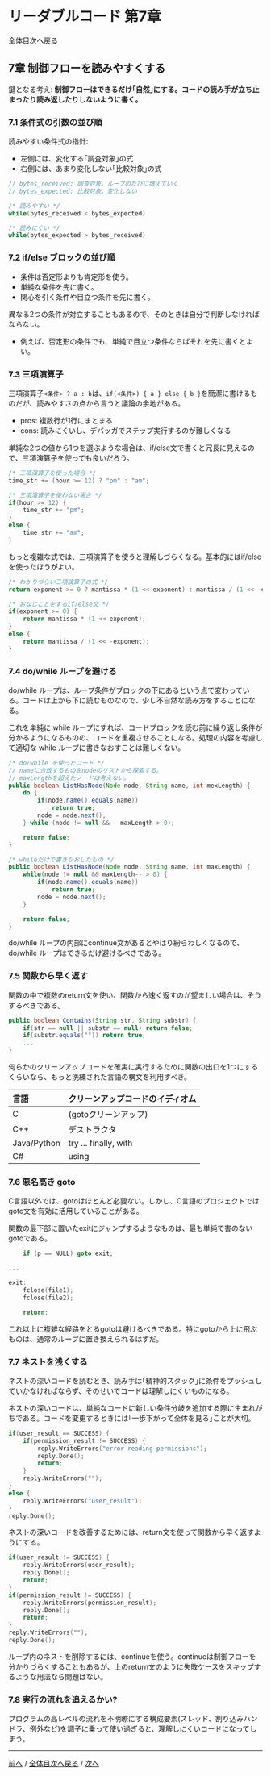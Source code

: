 # リーダブルコード 第7章
[全体目次へ戻る](index.md)

## 7章 制御フローを読みやすくする
鍵となる考え: **制御フローはできるだけ｢自然｣にする。コードの読み手が立ち止まったり読み返したりしないように書く。**

### 7.1 条件式の引数の並び順
読みやすい条件式の指針:
- 左側には、変化する｢調査対象｣の式
- 右側には、あまり変化しない｢比較対象｣の式

```c
// bytes_received: 調査対象。ループのたびに増えていく
// bytes_expected: 比較対象。変化しない

/* 読みやすい */
while(bytes_received < bytes_expected)

/* 読みにくい */
while(bytes_expected > bytes_received)
```

### 7.2 if/else ブロックの並び順
- 条件は否定形よりも肯定形を使う。
- 単純な条件を先に書く。
- 関心を引く条件や目立つ条件を先に書く。

異なる2つの条件が対立することもあるので、そのときは自分で判断しなければならない。
- 例えば、否定形の条件でも、単純で目立つ条件ならばそれを先に書くとよい。

### 7.3 三項演算子
三項演算子`<条件> ? a : b`は、`if(<条件>) { a } else { b }`を簡潔に書けるものだが、読みやすさの点から言うと議論の余地がある。
- pros: 複数行が1行にまとまる
- cons: 読みにくいし、デバッガでステップ実行するのが難しくなる

単純な2つの値から1つを選ぶような場合は、if/else文で書くと冗長に見えるので、三項演算子を使っても良いだろう。

```cpp
/* 三項演算子を使った場合 */
time_str += (hour >= 12) ? "pm" : "am";

/* 三項演算子を使わない場合 */
if(hour >= 12) {
    time_str += "pm";
}
else {
    time_str += "am";
}
```

もっと複雑な式では、三項演算子を使うと理解しづらくなる。基本的にはif/elseを使ったほうがよい。

```cpp
/* わかりづらい三項演算子の式 */
return exponent >= 0 ? mantissa * (1 << exponent) : mantissa / (1 << -exponent);

/* おなじことをするif/else文 */
if(exponent >= 0) {
    return mantissa * (1 << exponent);
}
else {
    return mantissa / (1 << -exponent);
}
```

### 7.4 do/while ループを避ける
do/while ループは、ループ条件がブロックの下にあるという点で変わっている。コードは上から下に読むものなので、少し不自然な読み方をすることになる。

これを単純に while ループにすれば、コードブロックを読む前に繰り返し条件が分かるようになるものの、コードを重複させることになる。処理の内容を考慮して適切な while ループに書きなおすことは難しくない。

```java
/* do/while を使ったコード */
// nameに合致するものをnodeのリストから探索する。
// maxLengthを超えたノードは考えない。
public boolean ListHasNode(Node node, String name, int mexLength) {
    do {
        if(node.name().equals(name))
            return true;
        node = node.next();
    } while (node != null && --maxLength > 0);

    return false;
}

/* whileだけで書きなおしたもの */
public boolean ListHasNode(Node node, String name, int maxLength) {
    while(node != null && maxLength-- > 0) {
        if(node.name().equals(name))
            return true;
        node = node.next();
    }

    return false;
}
```

do/while ループの内部にcontinue文があるとやはり紛らわしくなるので、do/while ループはできるだけ避けるべきである。

### 7.5 関数から早く返す
関数の中で複数のreturn文を使い、関数から速く返すのが望ましい場合は、そうするべきである。

```java
public boolean Contains(String str, String substr) {
    if(str == null || substr == null) return false;
    if(substr.equals("")) return true;
    ...
}
```

何らかのクリーンアップコードを確実に実行するために関数の出口を1つにするくらいなら、もっと洗練された言語の構文を利用すべき。

|言語       |クリーンアップコードのイディオム|
|:----------|:-------------------------------|
|C          |(gotoクリーンアップ)            |
|C++        |デストラクタ                    |
|Java/Python|try ... finally, with           |
|C#         |using                           |

### 7.6 悪名高き goto
C言語以外では、gotoはほとんど必要ない。しかし、C言語のプロジェクトではgoto文を有効に活用していることがある。

関数の最下部に置いたexitにジャンプするようなものは、最も単純で害のないgotoである。

```c
    if (p == NULL) goto exit;

...

exit:
    fclose(file1);
    fclose(file2);

    return;
```

これ以上に複雑な経路をとるgotoは避けるべきである。特にgotoから上に飛ぶものは、通常のループに置き換えられるはずだ。

### 7.7 ネストを浅くする
ネストの深いコードを読むとき、読み手は｢精神的スタック｣に条件をプッシュしていかなければならず、そのせいでコードは理解しにくいものになる。

ネストの深いコードは、単純なコードに新しい条件分岐を追加する際に生まれがちである。コードを変更するときには｢一歩下がって全体を見る｣ことが大切。

```cpp
if(user_result == SUCCESS) {
    if(permission_result != SUCCESS) {
        reply.WriteErrors("error reading permissions");
        reply.Done();
        return;
    }
    reply.WriteErrors("");
}
else {
    reply.WriteErrors("user_result");
}
reply.Done();
```

ネストの深いコードを改善するためには、return文を使って関数から早く返すようにする。

```cpp
if(user_result != SUCCESS) {
    reply.WriteErrors(user_result);
    reply.Done();
    return;
}
if(permission_result != SUCCESS) {
    reply.WriteErrors(permission_result);
    reply.Done();
    return;
}
reply.WriteErrors("");
reply.Done();
```

ループ内のネストを削除するには、continueを使う。continueは制御フローを分かりづらくすることもあるが、上のreturn文のように失敗ケースをスキップするような用法なら問題はない。

### 7.8 実行の流れを追えるかい?
プログラムの高レベルの流れを不明瞭にする構成要素(スレッド、割り込みハンドラ、例外など)を調子に乗って使い過ぎると、理解しにくいコードになってしまう。

***

[前へ](c6.md) /
[全体目次へ戻る](index.md) /
[次へ](c8.md)

